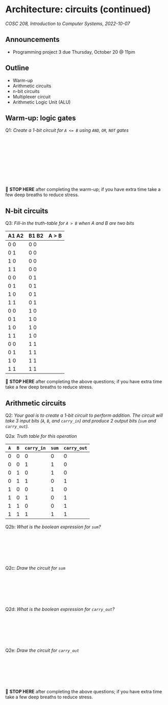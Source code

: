 # Architecture: circuits (continued)
_COSC 208, Introduction to Computer Systems, 2022-10-07_

## Announcements
* Programming project 3 due Thursday, October 20 @ 11pm

## Outline
* Warm-up
* Arithmetic circuits
* n-bit circuits
* Multiplexer circuit
* Arithmetic Logic Unit (ALU)


## Warm-up: logic gates
Q1: _Create a 1-bit circuit for `A <= B` using `AND`, `OR`, `NOT` gates_
```











```

🛑 **STOP HERE** after completing the warm-up; if you have extra time take a few deep breaths to reduce stress.


## N-bit circuits
Q3: _Fill-in the truth-table for `A > B` when A and B are two bits_

| A1 A2 | B1 B2 | A > B |
| ----- | ----- | ----- |
| 0   0 | 0   0 |       |
| 0   1 | 0   0 |       |
| 1   0 | 0   0 |       |
| 1   1 | 0   0 |       |
| 0   0 | 0   1 |       |
| 0   1 | 0   1 |       |
| 1   0 | 0   1 |       |
| 1   1 | 0   1 |       |
| 0   0 | 1   0 |       |
| 0   1 | 1   0 |       |
| 1   0 | 1   0 |       |
| 1   1 | 1   0 |       |
| 0   0 | 1   1 |       |
| 0   1 | 1   1 |       |
| 1   0 | 1   1 |       |
| 1   1 | 1   1 |       |

🛑 **STOP HERE** after completing the above questions; if you have extra time take a few deep breaths to reduce stress.

<div style="page-break-after:always;"></div>

## Arithmetic circuits
Q2: _Your goal is to create a 1-bit circuit to perform addition. The circuit will take 3 input bits (`A`, `B`, and `carry_in`) and produce 2 output bits (`sum` and `carry_out`)._

Q2a: _Truth table for this operation_

| `A` | `B` | `carry_in` | `sum` | `carry_out` |
|-----|-----|------------|-------|-------------|
|  0  |  0  |     0      |   0   |      0      |
|  0  |  0  |     1      |   1   |      0      |
|  0  |  1  |     0      |   1   |      0      |
|  0  |  1  |     1      |   0   |      1      |
|  1  |  0  |     0      |   1   |      0      |
|  1  |  0  |     1      |   0   |      1      |
|  1  |  1  |     0      |   0   |      1      |
|  1  |  1  |     1      |   1   |      1      |

Q2b: _What is the boolean expression for `sum`?_
```







```

Q2c: _Draw the circuit for `sum`_
```







```

Q2d: _What is the boolean expression for `carry_out`?_
```







```

Q2e: _Draw the circuit for `carry_out`_
```







```

🛑 **STOP HERE** after completing the above questions; if you have extra time take a few deep breaths to reduce stress.